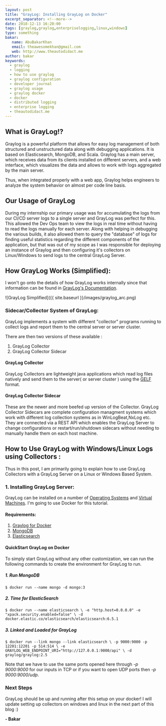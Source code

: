 ```yaml
--- 
layout: post    
title: "GrayLog: Installing GrayLog on Docker"  
excerpt_separator: <!--more-->
date: 2018-12-13 16:20:00
tags: [graylog,graylog,enterpriselogging,linux,windows]
type: something
bakar:
   name: AbuBakarKhan
   email: theawesomekhan@gmail.com
   web: http://www.theautodidact.me
author: bakar
keywords:
  - graylog
  - logging
  - how to use graylog
  - graylog configuration
  - developer journal
  - graylog usage
  - graylog docker
  - docker
  - distributed logging
  - enterprise logging
  - theautodidact.me
---    
```



## What is GrayLog!? 
Graylog is a powerful platform that allows for easy log management of both structured and unstructured data along with debugging applications. It is based on Elasticsearch, MongoDB, and Scala. Graylog has a main server, which receives data from its clients installed on different servers, and a web interface, which visualizes the data and allows to work with logs aggregated by the main server. 
<!--more--> 
Thus, when integrated properly with a web app, Graylog helps engineers to analyze the system behavior on almost per code line basis.

## Our Usage of GrayLog
During my internship our primary usage was for accumulating the logs from our CI/CD server logs to a single server and GrayLog was perfect for this. This allowed the Dev Ops team to view the logs in real time without having to read the logs manually for each server. Along with helping in debugging the various builds, it also allowed them to query the "database" of logs for finding useful statistics regarding the different components of the application, but that was out of my scope as I was responsible for deploying an instance of Graylog and then configuring it's collectors on Linux/Windows to send logs to the central GrayLog Server.

## How GrayLog Works (Simplified):
I won't go onto the details of how GrayLog works internally since that information can be found in [GrayLog's Documentation](http://docs.graylog.org/en/2.5/). 

![GrayLog Simplified]({{ site.baseurl }}/images/graylog_arc.png)

### Sidecar/Collector System of GrayLog:
GrayLog implements a system with different "collector" programs running to collect logs and report them to the central server or server cluster.

There are then two versions of these available : 
1. GrayLog Collector 
2. GrayLog Collector Sidecar

#### GrayLog Collector
GrayLog Collectors are lightweight java applications which read log files natively and send them to the server( or server cluster ) using the [GELF](http://docs.graylog.org/en/2.5/pages/gelf.html) format.
#### GrayLog Collector Sidecar
These are the newer and more beefed up version of the Collector. GrayLog Collector Sidecars are complete configuration managment systems which work with different log collection systems as in WinLogBeat,NxLog etc. They are connected via a REST API which enables the GrayLog Server to change configurations or restart/run/shutdown sidecars without needing to manually handle them on each host machine.


## How to Use GrayLog with Windows/Linux Logs using Collectors :
Thus in this post, I am primarily going to explain how to use GrayLog Collectors with a GrayLog Server on a Linux or Windows Based System. 

### 1. Installing GrayLog Server:
GrayLog can be installed on a number of [Operating Systems](http://docs.graylog.org/en/2.5/pages/installation.html) and [Virtual Machines](http://docs.graylog.org/en/2.5/pages/installation/virtual_machine_appliances.html). I'm going to use Docker for this tutorial.
#### Requirements:
1. [Graylog for Docker](https://hub.docker.com/r/graylog/graylog/)
2. [MongoDB](https://hub.docker.com/_/mongo/)
3. [Elasticsearch](https://www.elastic.co/guide/en/elasticsearch/reference/6.x/docker.html)

#### QuickStart GrayLog on Docker
To simply start GrayLog without any other customization, we can run the following commands to create the environment for GrayLog to run.
##### 1. Run MongoDB
`
$ docker run --name mongo -d mongo:3
`
##### 2. Time for ElasticSearch
`
$ docker run --name elasticsearch \
    -e "http.host=0.0.0.0" -e "xpack.security.enabled=false" \
    -d docker.elastic.co/elasticsearch/elasticsearch:6.5.1
`
##### 3. Linked and Loaded for GrayLog
`
$ docker run --link mongo --link elasticsearch \
    -p 9000:9000 -p 12201:12201 -p 514:514 \
    -e GRAYLOG_WEB_ENDPOINT_URI="http://127.0.0.1:9000/api" \
    -d graylog/graylog:2.5
`

Note that we have to use the same ports opened here through *-p 9000:9000* for our inputs in TCP or if you want to open UDP ports then *-p 9000:9000/udp*.

### Next Steps
GrayLog should be up and running after this setup on your docker! I will update setting up collectors on windows and linux in the next part of this blog :)

**-  Bakar**
